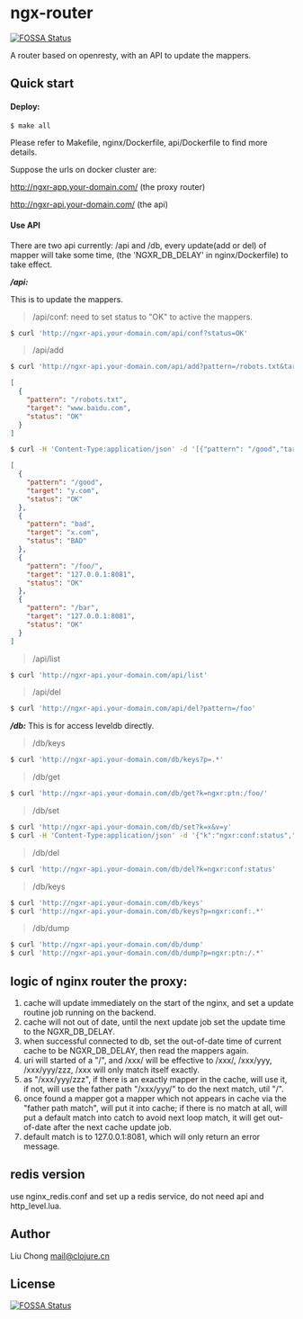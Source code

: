 # ngx-router
[![FOSSA Status](https://app.fossa.io/api/projects/git%2Bgithub.com%2Fliuchong%2Fngx-router-example.svg?type=shield)](https://app.fossa.io/projects/git%2Bgithub.com%2Fliuchong%2Fngx-router-example?ref=badge_shield)


A router based on openresty, with an API to update the mappers.

## Quick start

#### Deploy:

``` bash
$ make all
```

Please refer to Makefile, nginx/Dockerfile, api/Dockerfile to find more details.

Suppose the urls on docker cluster are:

http://ngxr-app.your-domain.com/ (the proxy router)

http://ngxr-api.your-domain.com/ (the api)

#### Use API

There are two api currently: /api and /db,
every update(add or del) of mapper will take some time,
(the 'NGXR_DB_DELAY' in nginx/Dockerfile) to take effect.


***/api:***

This is to update the mappers.

> /api/conf: need to set status to "OK" to active the mappers.

``` bash
$ curl 'http://ngxr-api.your-domain.com/api/conf?status=OK'
```

> /api/add

``` bash
$ curl 'http://ngxr-api.your-domain.com/api/add?pattern=/robots.txt&target=www.baidu.com'

```

``` json
[
  {
    "pattern": "/robots.txt",
    "target": "www.baidu.com",
    "status": "OK"
  }
]

```

``` bash
$ curl -H 'Content-Type:application/json' -d '[{"pattern": "/good","target": "y.com"},{"pattern": "bad","target": "x.com"},{"pattern": "/foo/","target": "127.0.0.1:8081"},{"pattern": "/bar","target": "127.0.0.1:8081"}]'  'http://ngxr-api.your-domain.com/api/add'

```

``` json
[
  {
    "pattern": "/good",
    "target": "y.com",
    "status": "OK"
  },
  {
    "pattern": "bad",
    "target": "x.com",
    "status": "BAD"
  },
  {
    "pattern": "/foo/",
    "target": "127.0.0.1:8081",
    "status": "OK"
  },
  {
    "pattern": "/bar",
    "target": "127.0.0.1:8081",
    "status": "OK"
  }
]
```

> /api/list

``` bash
$ curl 'http://ngxr-api.your-domain.com/api/list'
```

> /api/del

``` bash
$ curl 'http://ngxr-api.your-domain.com/api/del?pattern=/foo'
```

***/db:***
This is for access leveldb directly.

> /db/keys

``` bash
$ curl 'http://ngxr-api.your-domain.com/db/keys?p=.*'
```


> /db/get

``` bash
$ curl 'http://ngxr-api.your-domain.com/db/get?k=ngxr:ptn:/foo/'
```

> /db/set

``` bash
$ curl 'http://ngxr-api.your-domain.com/db/set?k=x&v=y'
$ curl -H 'Content-Type:application/json' -d '{"k":"ngxr:conf:status","v":"OK"}' 'http://ngxr-api.your-domain.com/db/set'
```

> /db/del

``` bash
$ curl 'http://ngxr-api.your-domain.com/db/del?k=ngxr:conf:status'
```

> /db/keys

``` bash
$ curl 'http://ngxr-api.your-domain.com/db/keys'
$ curl 'http://ngxr-api.your-domain.com/db/keys?p=ngxr:conf:.*'
```

> /db/dump

``` bash
$ curl 'http://ngxr-api.your-domain.com/db/dump'
$ curl 'http://ngxr-api.your-domain.com/db/dump?p=ngxr:ptn:/.*'
```

## logic of nginx router the proxy:

1. cache will update immediately on the start of the nginx, and set a update routine job running on the backend.
2. cache will not out of date, until the next update job set the update time to the NGXR_DB_DELAY.
3. when successful connected to db, set the out-of-date time of current cache to be NGXR_DB_DELAY, then read the mappers again.
4. uri will started of a "/", and /xxx/ will be effective to /xxx/, /xxx/yyy, /xxx/yyy/zzz, /xxx will only match itself exactly.
5. as "/xxx/yyy/zzz", if there is an exactly mapper in the cache, will use it, if not, will use the father path "/xxx/yyy/" to do the next match, util "/".
6. once found a mapper got a mapper which not appears in cache via the "father path match", will put it into cache; if there is no match at all, will put a default match into catch to avoid next loop match, it will get out-of-date after the next cache update job.
7. default match is to 127.0.0.1:8081, which will only return an error message.

## redis version

use nginx_redis.conf and set up a redis service, do not need api and http_level.lua.

## Author

Liu Chong <mail@clojure.cn>


## License
[![FOSSA Status](https://app.fossa.io/api/projects/git%2Bgithub.com%2Fliuchong%2Fngx-router-example.svg?type=large)](https://app.fossa.io/projects/git%2Bgithub.com%2Fliuchong%2Fngx-router-example?ref=badge_large)